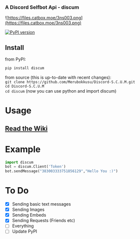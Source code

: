 ### A Discord Selfbot Api - discum

![https://files.catbox.moe/3ns003.png](https://files.catbox.moe/3ns003.png)

[![PyPI version](https://badge.fury.io/py/discum.svg)](https://badge.fury.io/py/discum)


## Install
from PyPI:      
```python
pip install discum 
```
     
from source (this is up-to-date with recent changes):        
`git clone https://github.com/Merubokkusu/Discord-S.C.U.M.git`    
`cd Discord-S.C.U.M`     
`cd discum` (now you can use python and import discum)   

# Usage
## [Read the Wiki](https://github.com/Merubokkusu/Discord-S.C.U.M/wiki)

# Example
```python
import discum     
bot = discum.Client('Token')  
bot.sendMessage("383003333751856129","Hello You :)")
```
# To Do
- [x] Sending basic text messages
- [X] Sending Images
- [x] Sending Embeds
- [X] Sending Requests (Friends etc)
- [ ] Everything
- [ ] Update PyPI
